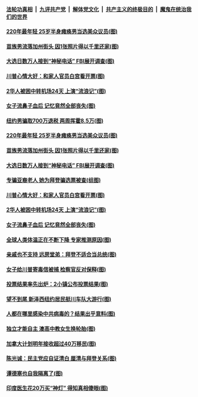 

####  [法轮功真相](../../../../basic/blob/master/README.md?t=11050902) &nbsp;|&nbsp; [九评共产党](../../../../9ping.md/blob/master/README.md?t=11050902) &nbsp;|&nbsp; [解体党文化](../../../../jtdwh.md/blob/master/README.md?t=11050902)  &nbsp;|&nbsp; [共产主义的终极目的](../../../../gczydzjmd.md/blob/master/README.md?t=11050902) &nbsp;|&nbsp; [魔鬼在统治我们的世界](../../../../mgztzwmdsj.md/blob/master/README.md?t=11050902) 

#### [220年最年轻 25岁半身瘫痪男当选美众议员(图)](../pages/p3/951458.md?t=11050902) 

#### [苗族男流落加州街头 因1张照片得以千里还家(图)](../pages/p3/951453.md?t=11050902) 

#### [大选日数万人接到“神秘电话” FBI展开调查(图)](../pages/p3/951448.md?t=11050902) 

#### [川普心情大好：和家人官员白宫看开票(图)](../pages/p3/951412.md?t=11050902) 

#### [2华人被困中转机场24天 上演“流浪记”(图)](../pages/p3/951379.md?t=11050902) 

#### [女子流鼻子血后 记忆竟然全部丧失(图)](../pages/p3/951362.md?t=11050902) 

#### [纽约男骗取700万退税 两周挥霍8.5万(图)](../pages/p3/951483.md?t=11050902) 

#### [220年最年轻 25岁半身瘫痪男当选美众议员(图)](../pages/p3/951458.md?t=11050902) 

#### [苗族男流落加州街头 因1张照片得以千里还家(图)](../pages/p3/951453.md?t=11050902) 

#### [大选日数万人接到“神秘电话” FBI展开调查(图)](../pages/p3/951448.md?t=11050902) 

#### [专骗亚裔老人 她为拜登骗选票被查(组图)](../pages/p3/951446.md?t=11050902) 

#### [川普心情大好：和家人官员白宫看开票(图)](../pages/p3/951412.md?t=11050902) 

#### [2华人被困中转机场24天 上演“流浪记”(图)](../pages/p3/951379.md?t=11050902) 

#### [女子流鼻子血后 记忆竟然全部丧失(图)](../pages/p3/951362.md?t=11050902) 

#### [全球人类体温正在不断下降 专家推测原因(图)](../pages/p3/951353.md?t=11050902) 

#### [亲戚也不支持 远房堂弟：拜登不适合当总统(图)](../pages/p3/951346.md?t=11050902) 

#### [女子给川普寄毒信被捕 检察官反对保释(图)](../pages/p3/951348.md?t=11050902) 

#### [投票结果率先出炉：2小镇公布投票结果(图)](../pages/p3/951326.md?t=11050902) 


#### [望不到尾 新泽西纽约居民挺川车队大游行(图)](../pages/p3/951282.md?t=11050902) 

#### [人都在哪里感染中共病毒的？结果出乎意料(图)](../pages/p3/951231.md?t=11050902) 

#### [独立才能自主 澳高中教女生换轮胎(图)](../pages/p3/951230.md?t=11050902) 

#### [加拿大计划明年接收超过40万移民(图)](../pages/p3/951253.md?t=11050902) 

#### [陈光诚：民主党应自证清白 厘清与拜登关系(图)](../pages/p3/951048.md?t=11050902) 

#### [谭德塞也自我隔离了(图)](../pages/p3/951221.md?t=11050902) 

#### [印度医生花20万买“神灯” 得知真相傻眼(图)](../pages/p3/951222.md?t=11050902) 

